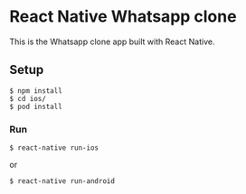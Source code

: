 # React Native Whatsapp clone

This is the Whatsapp clone app built with React Native. 

## Setup
```
$ npm install
$ cd ios/
$ pod install
```
### Run

```
$ react-native run-ios
```

or 


```
$ react-native run-android
```
